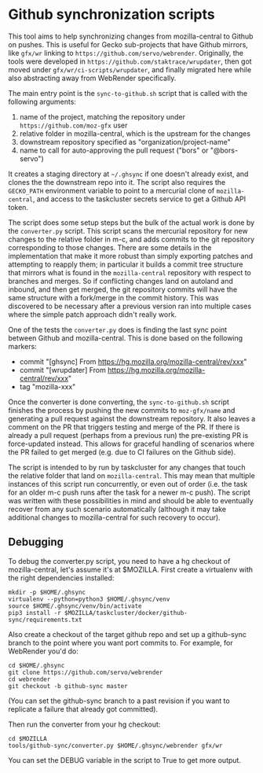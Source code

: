 # Github synchronization scripts

This tool aims to help synchronizing changes from mozilla-central to Github on pushes.
This is useful for Gecko sub-projects that have Github mirrors, like `gfx/wr` linking to `https://github.com/servo/webrender`.
Originally, the tools were developed in `https://github.com/staktrace/wrupdater`,
then got moved under `gfx/wr/ci-scripts/wrupdater`,
and finally migrated here while also abstracting away from WebRender specifically.

The main entry point is the `sync-to-github.sh` script that is called with the following arguments:
  1. name of the project, matching the repository under `https://github.com/moz-gfx` user
  2. relative folder in mozilla-central, which is the upstream for the changes
  3. downstream repository specified as "organization/project-name"
  4. name to call for auto-approving the pull request ("bors" or "@bors-servo")

It creates a staging directory at `~/.ghsync` if one doesn't already exist,
and clones the the downstream repo into it.
The script also requires the `GECKO_PATH` environment variable
to point to a mercurial clone of `mozilla-central`, and access to the
taskcluster secrets service to get a Github API token.

The script does some setup steps but the bulk of the actual work
is done by the `converter.py` script. This script scans the mercurial
repository for new changes to the relative folder in m-c,
and adds commits to the git repository corresponding to those changes.
There are some details in the implementation that make it more robust
than simply exporting patches and attempting to reapply them;
in particular it builds a commit tree structure that mirrors what is found in
the `mozilla-central` repository with respect to branches and merges.
So if conflicting changes land on autoland and inbound, and then get
merged, the git repository commits will have the same structure with
a fork/merge in the commit history. This was discovered to be
necessary after a previous version ran into multiple cases where
the simple patch approach didn't really work.

One of the tests the `converter.py` does is finding the last sync point
between Github and mozilla-central. This is done based on the following markers:
  - commit "[ghsync] From https://hg.mozilla.org/mozilla-central/rev/xxx"
  - commit "[wrupdater] From https://hg.mozilla.org/mozilla-central/rev/xxx"
  - tag "mozilla-xxx"

Once the converter is done converting, the `sync-to-github.sh` script
finishes the process by pushing the new commits to `moz-gfx/name`
and generating a pull request against the downstream repository. It also
leaves a comment on the PR that triggers testing and merge of the PR.
If there is already a pull request (perhaps from a previous run) the
pre-existing PR is force-updated instead. This allows for graceful
handling of scenarios where the PR failed to get merged (e.g. due to
CI failures on the Github side).

The script is intended to by run by taskcluster for any changes that
touch the relative folder that land on `mozilla-central`. This may mean
that multiple instances of this script run concurrently, or even out
of order (i.e. the task for an older m-c push runs after the task for
a newer m-c push). The script was written with these possibilities in
mind and should be able to eventually recover from any such scenario
automatically (although it may take additional changes to mozilla-central
for such recovery to occur).

## Debugging

To debug the converter.py script, you need to have a hg checkout of
mozilla-central, let's assume it's at $MOZILLA. First create a virtualenv
with the right dependencies installed:

```
mkdir -p $HOME/.ghsync
virtualenv --python=python3 $HOME/.ghsync/venv
source $HOME/.ghsync/venv/bin/activate
pip3 install -r $MOZILLA/taskcluster/docker/github-sync/requirements.txt
```

Also create a checkout of the target github repo and set up a github-sync
branch to the point where you want port commits to. For example, for WebRender
you'd do:

```
cd $HOME/.ghsync
git clone https://github.com/servo/webrender
cd webrender
git checkout -b github-sync master
```

(You can set the github-sync branch to a past revision if you want to replicate
a failure that already got committed).

Then run the converter from your hg checkout:

```
cd $MOZILLA
tools/github-sync/converter.py $HOME/.ghsync/webrender gfx/wr
```

You can set the DEBUG variable in the script to True to get more output.
